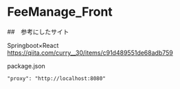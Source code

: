 # FeeManage_Front



##　参考にしたサイト

Springboot×React
https://qiita.com/curry__30/items/c91d489551de68adb759


package.json

```
"proxy": "http://localhost:8080"
```

